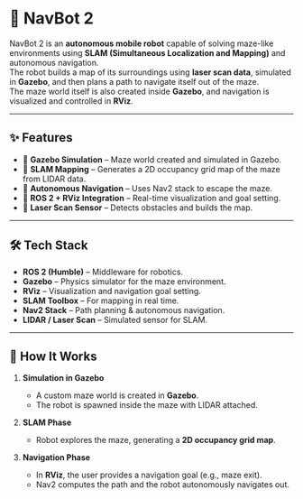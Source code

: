 # 🧭 NavBot 2  

NavBot 2 is an **autonomous mobile robot** capable of solving maze-like environments using **SLAM (Simultaneous Localization and Mapping)** and autonomous navigation.  
The robot builds a map of its surroundings using **laser scan data**, simulated in **Gazebo**, and then plans a path to navigate itself out of the maze.  
The maze world itself is also created inside **Gazebo**, and navigation is visualized and controlled in **RViz**.

---

## ✨ Features
- 🔹 **Gazebo Simulation** – Maze world created and simulated in Gazebo.  
- 🔹 **SLAM Mapping** – Generates a 2D occupancy grid map of the maze from LIDAR data.  
- 🔹 **Autonomous Navigation** – Uses Nav2 stack to escape the maze.  
- 🔹 **ROS 2 + RViz Integration** – Real-time visualization and goal setting.  
- 🔹 **Laser Scan Sensor** – Detects obstacles and builds the map.  

---

## 🛠️ Tech Stack
- **ROS 2 (Humble)** – Middleware for robotics.  
- **Gazebo** – Physics simulator for the maze environment.  
- **RViz** – Visualization and navigation goal setting.  
- **SLAM Toolbox** – For mapping in real time.  
- **Nav2 Stack** – Path planning & autonomous navigation.  
- **LIDAR / Laser Scan** – Simulated sensor for SLAM.  

---

## 🚀 How It Works
1. **Simulation in Gazebo**  
   - A custom maze world is created in **Gazebo**.  
   - The robot is spawned inside the maze with LIDAR attached.  

2. **SLAM Phase**  
   - Robot explores the maze, generating a **2D occupancy grid map**.  

3. **Navigation Phase**  
   - In **RViz**, the user provides a navigation goal (e.g., maze exit).  
   - Nav2 computes the path and the robot autonomously navigates out.  
